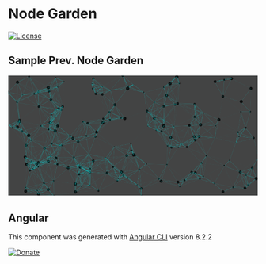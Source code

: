 # Node Garden
[![License](https://img.shields.io/github/license/NoLogig/Node-garden.svg)](https://choosealicense.com/licenses/mit/)

## Sample Prev. Node Garden

![Node Garden Sample](https://github.com/NoLogig/Node-garden/blob/master/src/assets/nodes-garden.gif)

## Angular 

This component was generated with [Angular CLI](https://github.com/angular/angular-cli) version 8.2.2

[![Donate](https://img.shields.io/badge/PayPal-Donate-blue.svg)](https://www.paypal.me/NoLogig)
